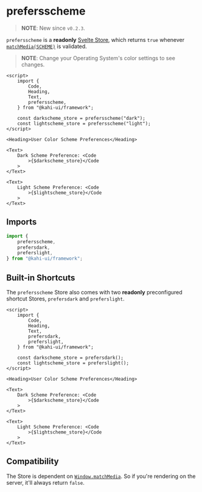 # prefersscheme

> **NOTE**: New since `v0.2.3`.

`prefersscheme` is a **readonly** [Svelte Store](https://svelte.dev/docs#svelte_store), which returns `true` whenever [`matchMedia(SCHEME)`](https://developer.mozilla.org/en-US/docs/Web/API/Window/matchMedia) is validated.

> **NOTE**: Change your Operating System's color settings to see changes.

```svelte {title="prefersscheme Preview" mode="repl"}
<script>
    import {
        Code,
        Heading,
        Text,
        prefersscheme,
    } from "@kahi-ui/framework";

    const darkscheme_store = prefersscheme("dark");
    const lightscheme_store = prefersscheme("light");
</script>

<Heading>User Color Scheme Preferences</Heading>

<Text>
    Dark Scheme Preference: <Code
        >{$darkscheme_store}</Code
    >
</Text>

<Text>
    Light Scheme Preference: <Code
        >{$lightscheme_store}</Code
    >
</Text>
```

## Imports

```javascript {title="prefersscheme Imports"}
import {
    prefersscheme,
    prefersdark,
    preferslight,
} from "@kahi-ui/framework";
```

## Built-in Shortcuts

The `prefersscheme` Store also comes with two **readonly** preconfigured shortcut Stores, `prefersdark` and `preferslight`.

```svelte {title="prefersscheme Built-In Shortcuts" mode="repl"}
<script>
    import {
        Code,
        Heading,
        Text,
        prefersdark,
        preferslight,
    } from "@kahi-ui/framework";

    const darkscheme_store = prefersdark();
    const lightscheme_store = preferslight();
</script>

<Heading>User Color Scheme Preferences</Heading>

<Text>
    Dark Scheme Preference: <Code
        >{$darkscheme_store}</Code
    >
</Text>

<Text>
    Light Scheme Preference: <Code
        >{$lightscheme_store}</Code
    >
</Text>
```

## Compatibility

The Store is dependent on [`Window.matchMedia`](https://developer.mozilla.org/en-US/docs/Web/API/Window/matchMedia). So if you're rendering on the server, it'll always return `false`.
